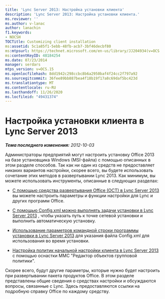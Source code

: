 ```yaml
---
title: 'Lync Server 2013: Настройка установки клиента'
description: 'Lync Server 2013: Настройка установки клиента.'
ms.reviewer: ''
ms.author: v-lanac
author: lanachin
f1.keywords:
- NOCSH
TOCTitle: Customizing client installation
ms:assetid: 5c1a85f1-5ebb-48fb-acb7-3bf46decbf80
ms:mtpsurl: https://technet.microsoft.com/en-us/library/JJ204934(v=OCS.15)
ms:contentKeyID: 48184254
ms.date: 07/23/2014
manager: serdars
mtps_version: v=OCS.15
ms.openlocfilehash: 8dd1942c298ccbc8b6a2950baf4f24cc2f797a92
ms.sourcegitcommit: 36fee89bb887bea4f18b19f17a8c69daf5bc423d
ms.translationtype: MT
ms.contentlocale: ru-RU
ms.lasthandoff: 11/26/2020
ms.locfileid: "49431374"
---
```

# <a name="customizing-client-installation-in-lync-server-2013"></a>Настройка установки клиента в Lync Server 2013

<div data-xmlns="http://www.w3.org/1999/xhtml">

<div class="topic" data-xmlns="http://www.w3.org/1999/xhtml" data-msxsl="urn:schemas-microsoft-com:xslt" data-cs="https://msdn.microsoft.com/">

<div data-asp="https://msdn2.microsoft.com/asp">



</div>

<div id="mainSection">

<div id="mainBody">

<span> </span>

_**Тема последнего изменения:** 2012-10-03_

Администраторы предприятий могут настроить установку Office 2013 на базе установщика Windows (MSI-файла) с помощью описанных в этом разделе способов. Так как ни один из средств не предоставляет никаких вариантов настройки, скорее всего, вы будете использовать сочетание этих методов в развертывании Lync 2013. Как минимум, вы можете использовать инструменты, описанные в следующих разделах:

  - [С помощью средства развертывания Office (OCT) в Lync Server 2013](lync-server-2013-using-the-office-customization-tool-oct.md) вы можете настроить параметры и функции настройки для Lync и других программ Office.

  - [С помощью Config.xml можно выполнять задачи установки в Lync Server 2013](lync-server-2013-using-config-xml-to-perform-installation-tasks.md) , чтобы указать путь к точке сетевой установки и выполнить автоматическую установку.

  - [Использование параметров командной строки программы установки в Lync Server 2013](lync-server-2013-using-setup-command-line-options.md) для указания файла Config.xml для использования во время установки.

  - [Настройка политик начальной настройки клиента в Lync Server 2013](lync-server-2013-configuring-client-bootstrapping-policies.md) с помощью оснастки MMC "Редактор объектов групповой политики".

Скорее всего, будут другие параметры, которые нужно будет настроить при развертывании пакета продуктов Office. В этом разделе представлены общие сведения о средствах настройки и обсуждаются вопросы, связанные с Lync. Здесь предоставляются ссылки на подробную справку Office по каждому средству.

</div>

<span> </span>

</div>

</div>

</div>

